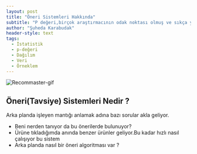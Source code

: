 ```yaml
---
layout: post
title: "Öneri Sistemleri Hakkında"
subtitle: "P değeri,birçok araştırmacının odak noktası olmuş ve sıkça yanlış yorumlanmış bir istatistiksel ölçüdür.Bu yazıda,p değerinin ne olduğunu,nasıl hesaplandığını ve en önemlisi nasıl doğru bir şekilde yorumlanması gerektiğini ele alacağım."
author: "Şuheda Karabudak"
header-style: text
tags:
  - İstatistik
  - p-değeri
  - Dağılım
  - Veri
  - Örneklem
---
```


![Recommaster-gif](https://github.com/suhedakarabudak/suhedakarabudak.github.io/assets/100937634/11332841-f1ce-40e9-ba5c-01ec71500ccc)


Öneri(Tavsiye) Sistemleri Nedir ?
--
Arka planda işleyen mantığı anlamak adına bazı sorular akla geliyor.
- Beni nerden tanıyor da bu önerilerde bulunuyor?
- Ürüne tıkladığımda anında benzer ürünler geliyor.Bu kadar hızlı nasıl çalışıyor bu sistem
- Arka planda nasıl bir öneri algoritması var ?
